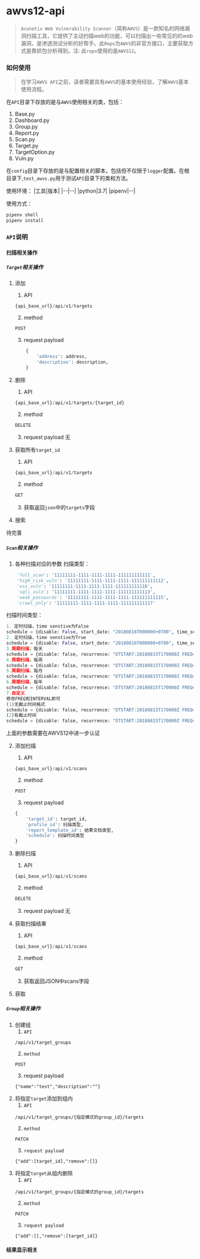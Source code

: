 # awvs12-api
> `Acunetix Web Vulnerability Scanner`（简称`AWVS`）是一款知名的网络漏洞扫描工具，它提供了主动扫描web的功能，可以扫描出一些常见的的web漏洞，是渗透测试分析的好帮手。此`Repo`为`AWVS`的非官方接口，主要获取方式是靠抓包分析得到。注: 此`repo`使用的是`AWVS12`。

### 如何使用
> 在学习`AWVS API`之前，读者需要具有`AWVS`的基本使用经验，了解`AWVS`基本使用流程。

在`API`目录下存放的是与`AWVS`使用相关的类，包括：
1. Base.py
2. Dashboard.py
3. Group.py
4. Report.py
5. Scan.py
6. Target.py
7. TargetOption.py
8. Vuln.py

在`config`目录下存放的是与配置相关的脚本，包括但不仅限于`logger`配置。在根目录下,`test_awvs.py`用于测试`API`目录下的类和方法。

使用环境：
|工具|版本|
|--|--|
|python|3.7|
|pipenv|--|

使用方式：
```python
pipenv shell
pipenv install
```

### `API`说明
#### 扫描相关操作
##### `Target`相关操作
1. 添加
    1. API
    ```python
    {api_base_url}/api/v1/targets
    ```
    2. method
    ```python
    POST
    ```
    3. request payload
    ```python
        {
            'address': address,
            'description': description,
        }
    ```
2. 删除
    1. API
    ```python
    {api_base_url}/api/v1/targets/{target_id}
    ```
    2. method
    ```python
    DELETE
    ```
    3. request payload
    无

3. 获取所有`target_id`
    1. API
    ```python
    {api_base_url}/api/v1/targets
    ```
    2. method
    ```python
    GET
    ```
    3. 获取返回`json`中的`targets`字段

4. 搜索

待完善

##### `Scan`相关操作
1. 各种扫描对应的参数
扫描类型：
```python
    'full_scan': '11111111-1111-1111-1111-111111111111',
    'high_risk_vuln': '11111111-1111-1111-1111-111111111112',
    'xss_vuln': '11111111-1111-1111-1111-111111111116',
    'sqli_vuln': '11111111-1111-1111-1111-111111111113',
    'weak_passwords': '11111111-1111-1111-1111-111111111115',
    'crawl_only': '11111111-1111-1111-1111-111111111117'
```
扫描时间类型：
```python
1. 定时扫描，time senstive为False
schedule = {disable: False, start_date: "20180816T000000+0700", time_sensitive: False}
2. 定时扫描，time senstive为True
schedule = {disable: False, start_date: "20180816T000000+0700", time_sensitive: True}
3.周期扫描，每天
schedule = {disable: false, recurrence: "DTSTART:20180815T170000Z FREQ=DAILY;INTERVAL=1", time_sensitive: false}
4.周期扫描，每周
schedule = {disable: false, recurrence: "DTSTART:20180815T170000Z FREQ=WEEKLY;INTERVAL=1", time_sensitive: false}
5.周期扫描，每月
schedule = {disable: false, recurrence: "DTSTART:20180815T170000Z FREQ=MONTHLY;INTERVAL=1", time_sensitive: false}
6.周期扫描，每年
schedule = {disable: false, recurrence: "DTSTART:20180815T170000Z FREQ=YEARLY;INTERVAL=1", time_sensitive: false}
7.自定义
修改FREQ和INTERVAL即可
(1)无截止时间格式
schedule = {disable: false, recurrence: "DTSTART:20180815T170000Z FREQ=YEARLY;INTERVAL=1", time_sensitive: false}
(2)有截止时间
schedule = {disable: false, recurrence: "DTSTART:20180815T170000Z FREQ=YEARLY;INTERVAL=1;UNTIL=20180830T170000Z", time_sensitive: false}
```
上面的参数需要在AWVS12中进一步认证

2. 添加扫描
    1. API
    ```python
    {api_base_url}/api/v1/scans
    ```
    2. method
    ```python
    POST
    ```
    3. request payload
    ```python
    { 
        'target_id': target_id,
        'profile_id': 扫描类型,
        'report_template_id': 结果文档类型,
        'schedule': 扫描时间类型
    }
    ```
3. 删除扫描
    1. API
    ```python
    {api_base_url}/api/v1/scans
    ```
    2. method
    ```python
    DELETE
    ```
    3. request payload
    无
4. 获取扫描结果
    1. API
    ```python
    {api_base_url}/api/v1/scans
    ```
    2. method
    ```python
    GET
    ```
    3. 获取返回JSON中scans字段

5. 获取
##### `Group`相关操作
1. 创建组
    1. `API`
    ```shell
    /api/v1/target_groups
    ```
    2. `method`
    ```shell
    POST
    ```
    3. request payload
    ```shell
    {"name":"test","description":""}
    ```
2. 将指定`target`添加到组内
    1. `API`
    ```shell
    /api/v1/target_groups/{指定模式的group_id}/targets
    ```
    2. `method`
    ```shell
    PATCH
    ```
    3. `request payload`
    ```shell
    {"add":[target_id],"remove":[]}
    ```
3. 将指定`target`从组内删除
    1. `API`
    ```shell
    /api/v1/target_groups/{指定模式的group_id}/targets
    ```
    2. `method`
    ```shell
    PATCH
    ```
    3. `request payload`
    ```shell
    {"add":[],"remove":[target_id]}
    ```
#### 结果显示相关